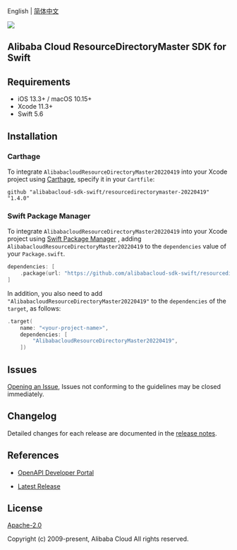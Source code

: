 English | [简体中文](README-CN.md)

![](https://aliyunsdk-pages.alicdn.com/icons/AlibabaCloud.svg)

## Alibaba Cloud ResourceDirectoryMaster SDK for Swift

## Requirements

- iOS 13.3+ / macOS 10.15+
- Xcode 11.3+
- Swift 5.6

## Installation

### Carthage

To integrate `AlibabacloudResourceDirectoryMaster20220419` into your Xcode project using [Carthage](https://github.com/Carthage/Carthage), specify it in your `Cartfile`:

```ogdl
github "alibabacloud-sdk-swift/resourcedirectorymaster-20220419" "1.4.0"
```

### Swift Package Manager

To integrate `AlibabacloudResourceDirectoryMaster20220419` into your Xcode project using [Swift Package Manager](https://swift.org/package-manager/) , adding `AlibabacloudResourceDirectoryMaster20220419` to the `dependencies` value of your `Package.swift`.

```swift
dependencies: [
    .package(url: "https://github.com/alibabacloud-sdk-swift/resourcedirectorymaster-20220419.git", from: "1.4.0")
]
```

In addition, you also need to add `"AlibabacloudResourceDirectoryMaster20220419"` to the `dependencies` of the `target`, as follows:

```swift
.target(
    name: "<your-project-name>",
    dependencies: [
        "AlibabacloudResourceDirectoryMaster20220419",
    ])
```

## Issues

[Opening an Issue](https://github.com/alibabacloud-sdk-swift/resourcedirectorymaster-20220419/issues/new), Issues not conforming to the guidelines may be closed immediately.

## Changelog

Detailed changes for each release are documented in the [release notes](./ChangeLog.txt).

## References

* [OpenAPI Developer Portal](https://next.api.alibabacloud.com/home)
- [Latest Release](https://github.com/alibabacloud-sdk-swift/resourcedirectorymaster-20220419)

## License

[Apache-2.0](http://www.apache.org/licenses/LICENSE-2.0)

Copyright (c) 2009-present, Alibaba Cloud All rights reserved.
